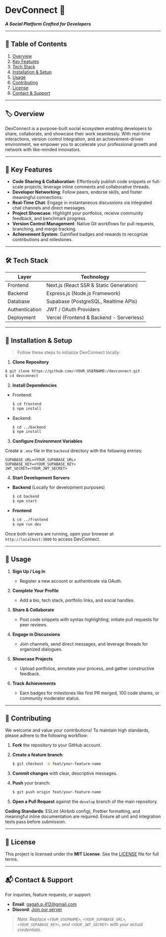 # **DevConnect** 🚀

***A Social Platform Crafted for Developers***

---

## 📌 Table of Contents

1. [Overview](#overview)
2. [Key Features](#key-features)
3. [Tech Stack](#tech-stack)
4. [Installation & Setup](#installation--setup)
5. [Usage](#usage)
6. [Contributing](#contributing)
7. [License](#license)
8. [Contact & Support](#contact--support)

---

## 🏷️ Overview

DevConnect is a purpose-built social ecosystem enabling developers to share, collaborate, and showcase their work seamlessly. With real-time interactions, version control integration, and an achievement-driven environment, we empower you to accelerate your professional growth and network with like-minded innovators.

---

## 🚀 Key Features

* **Code Sharing & Collaboration**: Effortlessly publish code snippets or full-scale projects; leverage inline comments and collaborative threads.
* **Developer Networking**: Follow peers, endorse skills, and foster meaningful connections.
* **Real-Time Chat**: Engage in instantaneous discussions via integrated chat channels and direct messages.
* **Project Showcase**: Highlight your portfolios, receive community feedback, and benchmark progress.
* **Version Control Management**: Native Git workflows for pull requests, branching, and merge tracking.
* **Achievement System**: Gamified badges and rewards to recognize contributions and milestones.

---

## 🛠️ Tech Stack

| Layer          | Technology                               |
| -------------- | ---------------------------------------- |
| Frontend       | Next.js (React SSR & Static Generation)  |
| Backend        | Express.js (Node.js Framework)           |
| Database       | Supabase (PostgreSQL, Realtime APIs)     |
| Authentication | JWT / OAuth Providers                    |
| Deployment     | Vercel (Frontend & Backend - Serverless) |

---

## 🔧 Installation & Setup

> Follow these steps to initialize DevConnect locally:

1. **Clone Repository**

```bash
$ git clone https://github.com/<YOUR_USERNAME>/devconnect.git
$ cd devconnect
```

2. **Install Dependencies**

* Frontend:

  ```bash
  $ cd frontend
  $ npm install
  ```
* Backend:

  ```bash
  $ cd ../backend
  $ npm install
  ```

3. **Configure Environment Variables**

Create a `.env` file in the `backend` directory with the following entries:

```dotenv
SUPABASE_URL=<YOUR_SUPABASE_URL>
SUPABASE_KEY=<YOUR_SUPABASE_KEY>
JWT_SECRET=<YOUR_JWT_SECRET>
```

4. **Start Development Servers**

* **Backend** (Locally for development purposes)

  ```bash
  $ cd backend
  $ npm start
  ```
* **Frontend**

  ```bash
  $ cd ../frontend
  $ npm run dev
  ```

Once both servers are running, open your browser at `http://localhost:3000` to access DevConnect.

---

## 🎯 Usage

1. **Sign Up / Log In**

   * Register a new account or authenticate via OAuth.
2. **Complete Your Profile**

   * Add a bio, tech stack, portfolio links, and social handles.
3. **Share & Collaborate**

   * Post code snippets with syntax highlighting; initiate pull requests for peer reviews.
4. **Engage in Discussions**

   * Join channels, send direct messages, and leverage threads for organized dialogues.
5. **Showcase Projects**

   * Upload portfolios, annotate your process, and gather constructive feedback.
6. **Track Achievements**

   * Earn badges for milestones like first PR merged, 100 code shares, or community moderator status.

---

## 🤝 Contributing

We welcome and value your contributions! To maintain high standards, please adhere to the following workflow:

1. **Fork** the repository to your GitHub account.
2. **Create a feature branch**:

   ```bash
   $ git checkout -b feat/your-feature-name
   ```
3. **Commit changes** with clear, descriptive messages.
4. **Push** your branch:

   ```bash
   $ git push origin feat/your-feature-name
   ```
5. **Open a Pull Request** against the `develop` branch of the main repository.

**Coding Standards**: ESLint (Airbnb config), Prettier formatting, and meaningful inline documentation are required. Ensure all unit and integration tests pass before submission.

---

## 📜 License

This project is licensed under the **MIT License**. See the [LICENSE](LICENSE) file for full terms.

---

## 📬 Contact & Support

For inquiries, feature requests, or support:

* **Email**: [gagah.p.412@gmail.com](mailto:gagah.p.412@gmail.com)
* **Discord**: [Join our server]([https://discord.gg/your-discord-invite](https://discord.gg/ev5G3HbQ))

> *Note: Replace `<YOUR_USERNAME>`, `<YOUR_SUPABASE_URL>`, `<YOUR_SUPABASE_KEY>`, and `<YOUR_JWT_SECRET>` with your actual credentials.*
